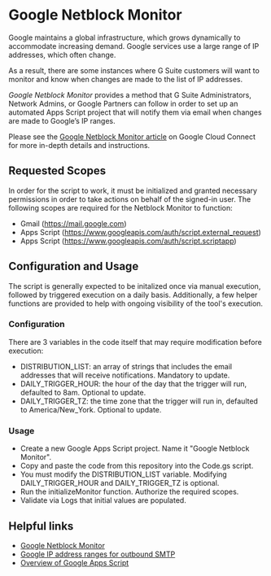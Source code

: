 # Google Netblock Monitor

Google maintains a global infrastructure, which grows dynamically to accommodate
increasing demand. Google services use a large range of IP addresses, which
often change.

As a result, there are some instances where G Suite customers will want to
monitor and know when changes are made to the list of IP addresses.

_Google Netblock Monitor_ provides a method that G Suite Administrators, Network
Admins, or Google Partners can follow in order to set up an automated Apps
Script project that will notify them via email when changes are made to Google’s
IP ranges.

Please see the
[Google Netblock Monitor article](https://www.cloudconnect.goog/docs/DOC-33011)
on Google Cloud Connect for more in-depth details and instructions.

## Requested Scopes

In order for the script to work, it must be initialized and granted necessary
permissions in order to take actions on behalf of the signed-in user. The
following scopes are required for the Netblock Monitor to function:

-   Gmail (https://mail.google.com)
-   Apps Script (https://www.googleapis.com/auth/script.external_request)
-   Apps Script (https://www.googleapis.com/auth/script.scriptapp)

## Configuration and Usage

The script is generally expected to be initalized once via manual execution,
followed by triggered execution on a daily basis. Additionally, a few helper
functions are provided to help with ongoing visibility of the tool's execution.

### Configuration

There are 3 variables in the code itself that may require modification before
execution:

-   DISTRIBUTION_LIST: an array of strings that includes the email addresses
    that will receive notifications. Mandatory to update.
-   DAILY_TRIGGER_HOUR: the hour of the day that the trigger will run, defaulted
    to 8am. Optional to update.
-   DAILY_TRIGGER_TZ: the time zone that the trigger will run in, defaulted to
    America/New_York. Optional to update.

### Usage

-   Create a new Google Apps Script project. Name it "Google Netblock Monitor".
-   Copy and paste the code from this repository into the Code.gs script.
-   You must modify the DISTRIBUTION_LIST variable. Modifying DAILY_TRIGGER_HOUR
    and DAILY_TRIGGER_TZ is optional.
-   Run the initializeMonitor function. Authorize the required scopes.
-   Validate via Logs that initial values are populated.

## Helpful links

-   [Google Netblock Monitor](https://www.cloudconnect.goog/docs/DOC-33011)
-   [Google IP address ranges for outbound SMTP](https://support.google.com/a/answer/60764)
-   [Overview of Google Apps Script](https://developers.google.com/apps-script/overview)
